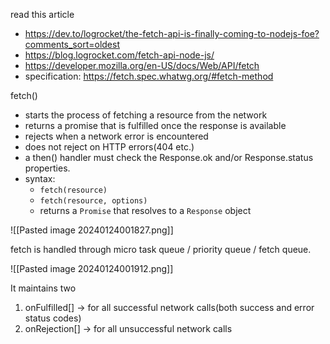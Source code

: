 read this article
- https://dev.to/logrocket/the-fetch-api-is-finally-coming-to-nodejs-foe?comments_sort=oldest
- https://blog.logrocket.com/fetch-api-node-js/
- https://developer.mozilla.org/en-US/docs/Web/API/fetch
- specification: https://fetch.spec.whatwg.org/#fetch-method

fetch()
- starts the process of fetching a resource from the network
- returns a promise that is fulfilled once the response is available
- rejects when a network error is encountered
- does not reject on HTTP errors(404 etc.) 
- a then() handler must check the Response.ok and/or Response.status properties.
- syntax:
	- `fetch(resource)`
	- `fetch(resource, options)`
	- returns a `Promise` that resolves to a `Response` object


![[Pasted image 20240124001827.png]]

fetch is handled through micro task queue / priority queue / fetch queue.


![[Pasted image 20240124001912.png]]

It maintains two 
1. onFulfilled[] -> for all successful network calls(both success and error status codes)
2. onRejection[] -> for all unsuccessful network calls

